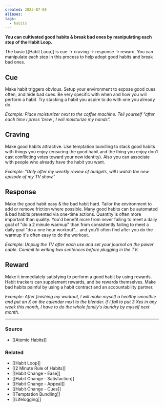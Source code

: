 ```yaml
---
created: 2023-07-08
aliases: 
tags:
  - habits
---
```

**You can cultivated good habits & break bad ones by manipulating each step of the Habit Loop.**

The basic [[Habit Loop]]  is cue → craving → response → reward. You can manipulate each step in this process to help adopt good habits and break bad ones.

## **Cue**

Make habit triggers obvious. Setup your environment to expose good cues often, and hide bad cues. Be very specific with when and how you will perform a habit. Try stacking a habit you aspire to do with one you already do.

*Example: Place moisturizer next to the coffee machine. Tell yourself "after each time I press 'brew', I will moisturize my hands".*

## **Craving**

Make good habits attractive. Use temptation bundling to stack good habits with things you enjoy (ensuring the good habit and the thing you enjoy don't cast conflicting votes toward your new identity). Also you can associate with people who already have the habit you want.

*Example: "Only after my weekly review of budgets, will l watch the new episode of my TV show."*

## **Response**

Make the good habit easy & the bad habit hard. Tailor the environment to add or remove friction where possible. Many good habits can be automated & bad habits prevented via one-time actions. Quantity is often more important than quality. You'd benefit more from never failing to meet a daily goal of "do a 2 minute warmup" than from consistently failing to meet a daily goal "do a one hour workout"... and you'll often find after you do the warmup it's often easy to do the workout.

*Example: Unplug the TV after each use and set your journal on the power cable. Commit to writing two sentences before plugging in the TV.*

## **Reward**

Make it immediately satisfying to perform a good habit by using rewards. Habit trackers can supplement rewards, and be rewards themselves. Make bad habits painful by using a habit contract and an accountability partner.

*Example: After finishing my workout, I will make myself a healthy smoothie and put an X on the calendar next to the blender. If I fail to put 3 Xes in any week this month, I have to do the whole family's laundry by myself next month.* 

---

### Source
- [[Atomic Habits]]

### Related
- [[Habit Loop]]
- [[2 Minute Rule of Habits]]
- [[Habit Change - Ease]]
- [[Habit Change - Satisfaction]]
- [[Habit Change - Appeal]]
- [[Habit Change - Cues]]
- [[Temptation Bundling]]
- [[Lifelogging]]